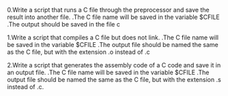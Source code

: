 0.Write a script that runs a C file through the preprocessor and save the result into another file.
.The C file name will be saved in the variable $CFILE
.The output should be saved in the file c

1.Write a script that compiles a C file but does not link.
.The C file name will be saved in the variable $CFILE
.The output file should be named the same as the C file, but with the extension .o instead of .c

2.Write a script that generates the assembly code of a C code and save it in an output file.
.The C file name will be saved in the variable $CFILE
.The output file should be named the same as the C file, but with the extension .s instead of .c.

